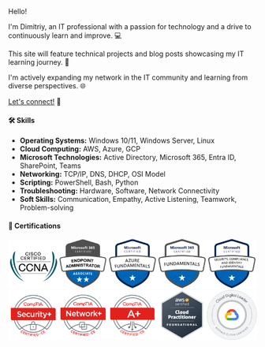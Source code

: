 
Hello! 

I'm Dimitriy, an IT professional with a passion for technology and a drive to continuously learn and improve. 💻

This site will feature technical projects and blog posts showcasing my IT learning journey. 📝

I'm actively expanding my network in the IT community and learning from diverse perspectives. 🌐

<a href="https://linkedin.com/in/dleontev" target="_blank" rel="noopener noreferrer">Let's connect!</a> 🤝

#### 🛠️ Skills 


* **Operating Systems:** Windows 10/11, Windows Server, Linux
* **Cloud Computing:** AWS, Azure, GCP
* **Microsoft Technologies:** Active Directory, Microsoft 365, Entra ID, SharePoint, Teams
* **Networking:** TCP/IP, DNS, DHCP, OSI Model
* **Scripting:** PowerShell, Bash, Python
* **Troubleshooting:** Hardware, Software, Network Connectivity
* **Soft Skills:** Communication, Empathy, Active Listening, Teamwork, Problem-solving

#### 🎯 Certifications 

<style>
  /* Basic responsive design for smaller screens */
  @media (max-width: 768px) { 
    div.certs { /* Target only divs with the class "certs" */
      display: flex;
      flex-wrap: wrap; /* Allow items to wrap onto multiple lines */
      justify-content: center; /* Center the items horizontally */
    }
    div.certs img { /* Target images within divs with the class "certs" */
      max-width: 48%; /* Make images take up almost half the screen width */
      margin: 5px; /* Add some space between images */
	  max-width: 100px
    }
  }
</style>

<div class="certs" style="display: flex; flex-wrap: nowrap; justify-content: center; max-width: 550px; width: 100%;"> 
  <a href="https://www.credly.com/badges/7948539b-0785-478c-8df6-93e947a60ae4/public_url" target="_blank" rel="noopener noreferrer">
    <img src="/assets/certs/ccna_600.png" alt="Cisco Certified Network Associate" style="max-width: 135px; width: 100%; height: auto;">
  </a>  
  <a href="https://learn.microsoft.com/api/credentials/share/en-us/DimitriyLeontev/D7F8B77B20B61A5C?sharingId" target="_blank" rel="noopener noreferrer">
    <img src="/assets/certs/md102.png" alt="Microsoft 365 Certified: Enpoint Administrator Associate" style="max-width: 135px; width: 100%; height: auto;">
  </a>   
  <a href="https://learn.microsoft.com/api/credentials/share/en-us/DimitriyLeontev/9150E0CACB9D0869?sharingId" target="_blank" rel="noopener noreferrer">
    <img src="/assets/certs/az900.png" alt="Microsoft Azure Fundamentals" style="max-width: 135px; width: 100%; height: auto;">
  </a> 
  <a href="https://learn.microsoft.com/api/credentials/share/en-us/DimitriyLeontev/7967D0AB0C7E1557?sharingId" target="_blank" rel="noopener noreferrer">
    <img src="/assets/certs/ms900.png" alt="Microsoft 365 Fundamentals" style="max-width: 135px; width: 100%; height: auto;">
  </a> 
  <a href="https://learn.microsoft.com/api/credentials/share/en-us/DimitriyLeontev/1BB266E7DCEF2D20?sharingId" target="_blank" rel="noopener noreferrer">
    <img src="/assets/certs/sc900.png" alt="Microsoft Security, Compliance, and Identity Fundamentals" style="max-width: 135px; width: 100%; height: auto;">
  </a> 
</div>

<div class="certs" style="display: flex; flex-wrap: nowrap; justify-content: center; max-width: 550px; width: 100%;"> 
  <a href="https://www.credly.com/badges/89dce4f4-c73f-422c-8524-27b654fb0cd8/public_url" target="_blank" rel="noopener noreferrer">
    <img src="/assets/certs/comptia-security-ce-certification.png" alt="CompTIA Security+" style="max-width: 135px; width: 100%; height: auto;">
  </a> 
  <a href="https://www.credly.com/badges/862a93c5-791e-4e71-9253-7857de3998bb/public_url" target="_blank" rel="noopener noreferrer">
    <img src="/assets/certs/comptia-network-ce-certification.1.png" alt="CompTIA Network+" style="max-width: 135px; width: 100%; height: auto;">
  </a> 
  <a href="https://www.credly.com/badges/42c03b0a-32b0-41a4-9e15-9f3eacfd8d63/public_url" target="_blank" rel="noopener noreferrer">
    <img src="/assets/certs/comptia-a-ce-certification.1.png" alt="CompTIA A+" style="max-width: 135px; width: 100%; height: auto;">
  </a> 
  <a href="https://www.credly.com/badges/dcd09eaf-4bc2-4586-ba00-963f23995a7b/linked_in_profile" target="_blank" rel="noopener noreferrer">
    <img src="/assets/certs/aws-certified-cloud-practitioner.png" alt="AWS Certified Cloud Practitioner" style="max-width: 135px; width: 100%; height: auto;">
  </a>  
  <a href="https://www.credly.com/badges/01e02437-e84f-4a13-bbf8-f2892be18cda/linked_in_profile" target="_blank" rel="noopener noreferrer">
    <img src="/assets/certs/cloud-digital-leader-certification.png" alt="Google Cloud Digital Leader" style="max-width: 135px; width: 100%; height: auto;">
  </a>   
</div>

<div class="certs" style="display: flex; flex-wrap: nowrap; justify-content: center; max-width: 550px; width: 100%;"> 
</div>
